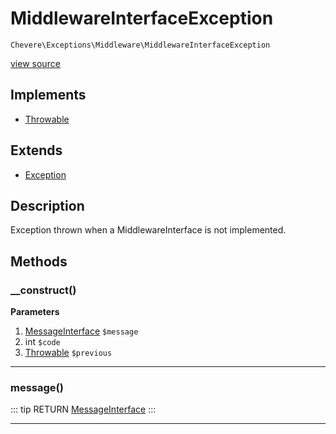 # MiddlewareInterfaceException

`Chevere\Exceptions\Middleware\MiddlewareInterfaceException`

[view source](https://github.com/chevere/chevere/blob/master/exceptions/Middleware/MiddlewareInterfaceException.php)

## Implements

- [Throwable](https://www.php.net/manual/class.throwable)
## Extends

- [Exception](../Core/Exception.md)

## Description

Exception thrown when a MiddlewareInterface is not implemented.

## Methods

### __construct()

**Parameters**

1. [MessageInterface](../../Interfaces/Message/MessageInterface.md) `$message`
2. int `$code`
3. [Throwable](https://www.php.net/manual/class.throwable) `$previous`

---

### message()

::: tip RETURN
[MessageInterface](../../Interfaces/Message/MessageInterface.md)
:::


---

